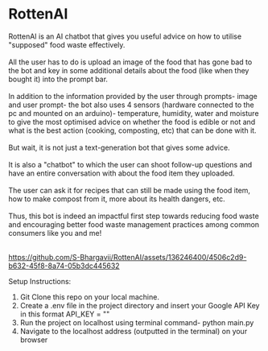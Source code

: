 # RottenAI
RottenAI is an AI chatbot that gives you useful advice on how to utilise "supposed" food waste effectively. <br />
<br />
All the user has to do is upload an image of the food that has gone bad to the bot and key in some additional details about the food (like when they bought it) into the prompt bar.<br />
<br />
In addition to the information provided by the user through prompts- image and user prompt- the bot also uses 4 sensors (hardware connected to the pc and mounted on an arduino)- temperature, humidity, water and moisture to give the most optimised advice on whether the food is edible or not and what is the best action (cooking, composting, etc) that can be done with it.<br />
<br />
But wait, it is not just a text-generation bot that gives some advice.<br />
<br />
It is also a "chatbot" to which the user can shoot follow-up questions and have an entire conversation with about the food item they uploaded.<br />
<br />
The user can ask it for recipes that can still be made using the food item, how to make compost from it, more about its health dangers, etc.<br />
<br />
Thus, this bot is indeed an impactful first step towards reducing food waste and encouraging better food waste management practices among common consumers like you and me!<br />
<br />




https://github.com/S-Bhargavii/RottenAI/assets/136246400/4506c2d9-b632-45f8-8a74-05b3dc445632

Setup Instructions:
1. Git Clone this repo on your local machine.
2. Create a .env file in the project directory and insert your Google API Key in this format API_KEY = "<Insert your api key here>"
3. Run the project on localhost using terminal command- python main.py
4. Navigate to the localhost address (outputted in the terminal) on your browser 



